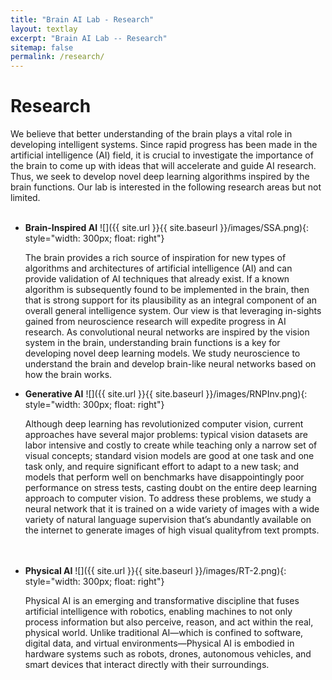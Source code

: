 ```yaml
---
title: "Brain AI Lab - Research"
layout: textlay
excerpt: "Brain AI Lab -- Research"
sitemap: false
permalink: /research/
---
```


# Research

We believe that better understanding of the brain plays a vital role in developing intelligent systems. Since rapid progress has been made in the artificial intelligence (AI) field, it is crucial to investigate the importance of the brain to come up with ideas that will accelerate and guide AI research. Thus, we seek to develop novel deep learning algorithms inspired by the brain functions. Our lab is interested in the following research areas but not limited.<br><br>

- **Brain-Inspired AI** ![]({{ site.url }}{{ site.baseurl }}/images/SSA.png){: style="width: 300px; float: right"}
  
  The brain provides a rich source of inspiration for new types of algorithms and architectures of artificial intelligence (AI) and can provide validation of AI techniques that already exist. If a known algorithm is subsequently found to be implemented in the brain, then that is strong support for its plausibility as an integral component of an overall general intelligence system. Our view is that leveraging in-sights gained from neuroscience research will expedite progress in AI research. As convolutional neural networks are inspired by the vision system in the brain, understanding brain functions is a key for developing novel deep learning models. We study neuroscience to understand the brain and develop brain-like neural networks based on how the brain works.

- **Generative AI** ![]({{ site.url }}{{ site.baseurl }}/images/RNPInv.png){: style="width: 300px; float: right"} 
  
  Although deep learning has revolutionized computer vision, current approaches have several major problems: typical vision datasets are labor intensive and costly to create while teaching only a narrow set of visual concepts; standard vision models are good at one task and one task only, and require significant effort to adapt to a new task; and models that perform well on benchmarks have disappointingly poor performance on stress tests, casting doubt on the entire deep learning approach to computer vision. To address these problems, we study a neural network that it is trained on a wide variety of images with a wide variety of natural language supervision that’s abundantly available on the internet to generate images of high visual qualityfrom text prompts. <br><br><br>
  
- **Physical AI** ![]({{ site.url }}{{ site.baseurl }}/images/RT-2.png){: style="width: 300px; float: right"} 
  
  Physical AI is an emerging and transformative discipline that fuses artificial intelligence with robotics, enabling machines to not only process information but also perceive, reason, and act within the real, physical world. Unlike traditional AI—which is confined to software, digital data, and virtual environments—Physical AI is embodied in hardware systems such as robots, drones, autonomous vehicles, and smart devices that interact directly with their surroundings. <br><br><br>

